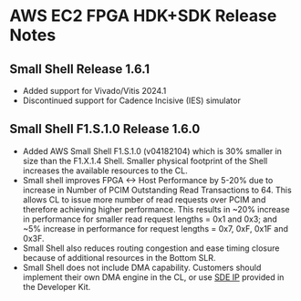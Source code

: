 # AWS EC2 FPGA HDK+SDK Release Notes

## Small Shell Release 1.6.1
* Added support for Vivado/Vitis 2024.1
* Discontinued support for Cadence Incisive (IES) simulator

## Small Shell F1.S.1.0 Release 1.6.0
* Added AWS Small Shell F1.S.1.0 (v04182104) which is 30% smaller in size than the F1.X.1.4 Shell. Smaller physical footprint of the Shell increases the available resources to the CL.
* Small shell improves FPGA <-> Host Performance by 5-20% due to increase in Number of PCIM Outstanding Read Transactions to 64. This allows CL to issue more number of read requests over PCIM and therefore achieving higher performance. This results in ~20% increase in performance for smaller read request lengths = 0x1 and 0x3; and ~5% increase in performance for request lengths = 0x7, 0xF, 0x1F and 0x3F.
* Small Shell also reduces routing congestion and ease timing closure because of additional resources in the Bottom SLR.
* Small Shell does not include DMA capability. Customers should implement their own DMA engine in the CL, or use [SDE IP](sdk/apps/virtual-ethernet/doc/SDE_HW_Guide.md) provided in the Developer Kit.
